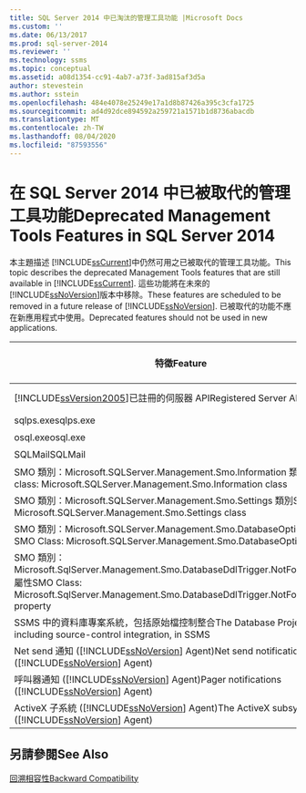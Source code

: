 ```yaml
---
title: SQL Server 2014 中已淘汰的管理工具功能 |Microsoft Docs
ms.custom: ''
ms.date: 06/13/2017
ms.prod: sql-server-2014
ms.reviewer: ''
ms.technology: ssms
ms.topic: conceptual
ms.assetid: a08d1354-cc91-4ab7-a73f-3ad815af3d5a
author: stevestein
ms.author: sstein
ms.openlocfilehash: 484e4078e25249e17a1d8b87426a395c3cfa1725
ms.sourcegitcommit: ad4d92dce894592a259721a1571b1d8736abacdb
ms.translationtype: MT
ms.contentlocale: zh-TW
ms.lasthandoff: 08/04/2020
ms.locfileid: "87593556"
---
```

# <a name="deprecated-management-tools-features-in-sql-server-2014"></a><span data-ttu-id="68387-102">在 SQL Server 2014 中已被取代的管理工具功能</span><span class="sxs-lookup"><span data-stu-id="68387-102">Deprecated Management Tools Features in SQL Server 2014</span></span>
  <span data-ttu-id="68387-103">本主題描述 [!INCLUDE[ssCurrent](../includes/sscurrent-md.md)]中仍然可用之已被取代的管理工具功能。</span><span class="sxs-lookup"><span data-stu-id="68387-103">This topic describes the deprecated Management Tools features that are still available in [!INCLUDE[ssCurrent](../includes/sscurrent-md.md)].</span></span> <span data-ttu-id="68387-104">這些功能將在未來的 [!INCLUDE[ssNoVersion](../includes/ssnoversion-md.md)]版本中移除。</span><span class="sxs-lookup"><span data-stu-id="68387-104">These features are scheduled to be removed in a future release of [!INCLUDE[ssNoVersion](../includes/ssnoversion-md.md)].</span></span> <span data-ttu-id="68387-105">已被取代的功能不應在新應用程式中使用。</span><span class="sxs-lookup"><span data-stu-id="68387-105">Deprecated features should not be used in new applications.</span></span>  
  
|<span data-ttu-id="68387-106">特徵</span><span class="sxs-lookup"><span data-stu-id="68387-106">Feature</span></span>|<span data-ttu-id="68387-107">取代階段</span><span class="sxs-lookup"><span data-stu-id="68387-107">Deprecation stage</span></span>|  
|-------------|-----------------------|  
|[!INCLUDE[ssVersion2005](../includes/ssversion2005-md.md)]<span data-ttu-id="68387-108">已註冊的伺服器 API</span><span class="sxs-lookup"><span data-stu-id="68387-108">Registered Server API</span></span>|<span data-ttu-id="68387-109">通知</span><span class="sxs-lookup"><span data-stu-id="68387-109">Announcement</span></span>|  
|<span data-ttu-id="68387-110">sqlps.exe</span><span class="sxs-lookup"><span data-stu-id="68387-110">sqlps.exe</span></span>|<span data-ttu-id="68387-111">警告</span><span class="sxs-lookup"><span data-stu-id="68387-111">Warning</span></span>|  
|<span data-ttu-id="68387-112">osql.exe</span><span class="sxs-lookup"><span data-stu-id="68387-112">osql.exe</span></span>|<span data-ttu-id="68387-113">警告</span><span class="sxs-lookup"><span data-stu-id="68387-113">Warning</span></span>|  
|<span data-ttu-id="68387-114">SQLMail</span><span class="sxs-lookup"><span data-stu-id="68387-114">SQLMail</span></span>|<span data-ttu-id="68387-115">警告</span><span class="sxs-lookup"><span data-stu-id="68387-115">Warning</span></span>|  
|<span data-ttu-id="68387-116">SMO 類別：Microsoft.SQLServer.Management.Smo.Information 類別</span><span class="sxs-lookup"><span data-stu-id="68387-116">SMO class: Microsoft.SQLServer.Management.Smo.Information class</span></span>|<span data-ttu-id="68387-117">通知</span><span class="sxs-lookup"><span data-stu-id="68387-117">Announcement</span></span>|  
|<span data-ttu-id="68387-118">SMO 類別：Microsoft.SQLServer.Management.Smo.Settings 類別</span><span class="sxs-lookup"><span data-stu-id="68387-118">SMO class: Microsoft.SQLServer.Management.Smo.Settings class</span></span>|<span data-ttu-id="68387-119">通知</span><span class="sxs-lookup"><span data-stu-id="68387-119">Announcement</span></span>|  
|<span data-ttu-id="68387-120">SMO 類別：Microsoft.SQLServer.Management.Smo.DatabaseOptions 類別</span><span class="sxs-lookup"><span data-stu-id="68387-120">SMO Class: Microsoft.SQLServer.Management.Smo.DatabaseOptions class</span></span>|<span data-ttu-id="68387-121">通知</span><span class="sxs-lookup"><span data-stu-id="68387-121">Announcement</span></span>|  
|<span data-ttu-id="68387-122">SMO 類別：Microsoft.SqlServer.Management.Smo.DatabaseDdlTrigger.NotForReplication 屬性</span><span class="sxs-lookup"><span data-stu-id="68387-122">SMO Class: Microsoft.SqlServer.Management.Smo.DatabaseDdlTrigger.NotForReplication property</span></span>|<span data-ttu-id="68387-123">通知</span><span class="sxs-lookup"><span data-stu-id="68387-123">Announcement</span></span>|  
|<span data-ttu-id="68387-124">SSMS 中的資料庫專案系統，包括原始檔控制整合</span><span class="sxs-lookup"><span data-stu-id="68387-124">The Database Project System, including source-control integration, in SSMS</span></span>|<span data-ttu-id="68387-125">通知</span><span class="sxs-lookup"><span data-stu-id="68387-125">Announcement</span></span>|  
|<span data-ttu-id="68387-126">Net send 通知 ([!INCLUDE[ssNoVersion](../includes/ssnoversion-md.md)] Agent)</span><span class="sxs-lookup"><span data-stu-id="68387-126">Net send notifications ([!INCLUDE[ssNoVersion](../includes/ssnoversion-md.md)] Agent)</span></span>|<span data-ttu-id="68387-127">通知</span><span class="sxs-lookup"><span data-stu-id="68387-127">Announcement</span></span>|  
|<span data-ttu-id="68387-128">呼叫器通知 ([!INCLUDE[ssNoVersion](../includes/ssnoversion-md.md)] Agent)</span><span class="sxs-lookup"><span data-stu-id="68387-128">Pager notifications ([!INCLUDE[ssNoVersion](../includes/ssnoversion-md.md)] Agent)</span></span>|<span data-ttu-id="68387-129">通知</span><span class="sxs-lookup"><span data-stu-id="68387-129">Announcement</span></span>|  
|<span data-ttu-id="68387-130">ActiveX 子系統 ([!INCLUDE[ssNoVersion](../includes/ssnoversion-md.md)] Agent)</span><span class="sxs-lookup"><span data-stu-id="68387-130">The ActiveX subsystem ([!INCLUDE[ssNoVersion](../includes/ssnoversion-md.md)] Agent)</span></span>|<span data-ttu-id="68387-131">通知</span><span class="sxs-lookup"><span data-stu-id="68387-131">Announcement</span></span>|  
  
## <a name="see-also"></a><span data-ttu-id="68387-132">另請參閱</span><span class="sxs-lookup"><span data-stu-id="68387-132">See Also</span></span>  
 [<span data-ttu-id="68387-133">回溯相容性</span><span class="sxs-lookup"><span data-stu-id="68387-133">Backward Compatibility</span></span>](../../2014/getting-started/backward-compatibility.md)  
  
  
